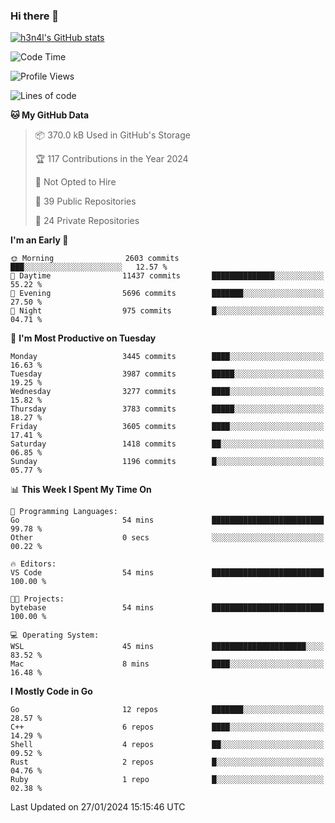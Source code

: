 ### Hi there 👋

[![h3n4l's GitHub stats](https://github-readme-stats.vercel.app/api?username=h3n4l&count_private=true&show_icons=true&theme=radical)](https://github.com/h3n4l/github-readme-stats)

<!--START_SECTION:waka-->
![Code Time](http://img.shields.io/badge/Code%20Time-1%2C833%20hrs%202%20mins-blue)

![Profile Views](http://img.shields.io/badge/Profile%20Views-1-blue)

![Lines of code](https://img.shields.io/badge/From%20Hello%20World%20I%27ve%20Written-5.8%20million%20lines%20of%20code-blue)

**🐱 My GitHub Data** 

> 📦 370.0 kB Used in GitHub's Storage 
 > 
> 🏆 117 Contributions in the Year 2024
 > 
> 🚫 Not Opted to Hire
 > 
> 📜 39 Public Repositories 
 > 
> 🔑 24 Private Repositories 
 > 
**I'm an Early 🐤** 

```text
🌞 Morning                2603 commits        ███░░░░░░░░░░░░░░░░░░░░░░   12.57 % 
🌆 Daytime                11437 commits       ██████████████░░░░░░░░░░░   55.22 % 
🌃 Evening                5696 commits        ███████░░░░░░░░░░░░░░░░░░   27.50 % 
🌙 Night                  975 commits         █░░░░░░░░░░░░░░░░░░░░░░░░   04.71 % 
```
📅 **I'm Most Productive on Tuesday** 

```text
Monday                   3445 commits        ████░░░░░░░░░░░░░░░░░░░░░   16.63 % 
Tuesday                  3987 commits        █████░░░░░░░░░░░░░░░░░░░░   19.25 % 
Wednesday                3277 commits        ████░░░░░░░░░░░░░░░░░░░░░   15.82 % 
Thursday                 3783 commits        █████░░░░░░░░░░░░░░░░░░░░   18.27 % 
Friday                   3605 commits        ████░░░░░░░░░░░░░░░░░░░░░   17.41 % 
Saturday                 1418 commits        ██░░░░░░░░░░░░░░░░░░░░░░░   06.85 % 
Sunday                   1196 commits        █░░░░░░░░░░░░░░░░░░░░░░░░   05.77 % 
```


📊 **This Week I Spent My Time On** 

```text
💬 Programming Languages: 
Go                       54 mins             █████████████████████████   99.78 % 
Other                    0 secs              ░░░░░░░░░░░░░░░░░░░░░░░░░   00.22 % 

🔥 Editors: 
VS Code                  54 mins             █████████████████████████   100.00 % 

🐱‍💻 Projects: 
bytebase                 54 mins             █████████████████████████   100.00 % 

💻 Operating System: 
WSL                      45 mins             █████████████████████░░░░   83.52 % 
Mac                      8 mins              ████░░░░░░░░░░░░░░░░░░░░░   16.48 % 
```

**I Mostly Code in Go** 

```text
Go                       12 repos            ███████░░░░░░░░░░░░░░░░░░   28.57 % 
C++                      6 repos             ████░░░░░░░░░░░░░░░░░░░░░   14.29 % 
Shell                    4 repos             ██░░░░░░░░░░░░░░░░░░░░░░░   09.52 % 
Rust                     2 repos             █░░░░░░░░░░░░░░░░░░░░░░░░   04.76 % 
Ruby                     1 repo              █░░░░░░░░░░░░░░░░░░░░░░░░   02.38 % 
```




 Last Updated on 27/01/2024 15:15:46 UTC
<!--END_SECTION:waka-->

